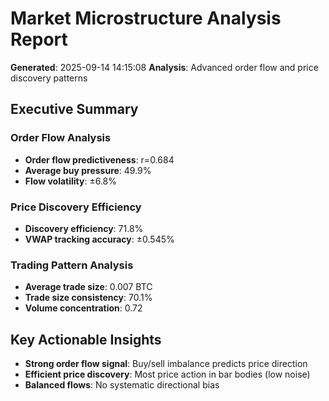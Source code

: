 # Market Microstructure Analysis Report
**Generated**: 2025-09-14 14:15:08
**Analysis**: Advanced order flow and price discovery patterns

## Executive Summary
### Order Flow Analysis
- **Order flow predictiveness**: r=0.684
- **Average buy pressure**: 49.9%
- **Flow volatility**: ±6.8%

### Price Discovery Efficiency
- **Discovery efficiency**: 71.8%
- **VWAP tracking accuracy**: ±0.545%

### Trading Pattern Analysis
- **Average trade size**: 0.007 BTC
- **Trade size consistency**: 70.1%
- **Volume concentration**: 0.72

## Key Actionable Insights
- **Strong order flow signal**: Buy/sell imbalance predicts price direction
- **Efficient price discovery**: Most price action in bar bodies (low noise)
- **Balanced flows**: No systematic directional bias